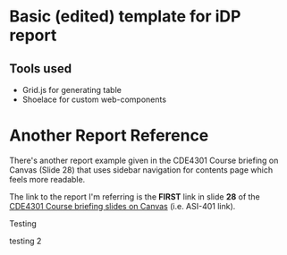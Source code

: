 # Basic (edited) template for iDP report

## Tools used
- Grid.js for generating table
- Shoelace for custom web-components

# Another Report Reference
There's another report example given in the CDE4301 Course briefing on Canvas (Slide 28) that uses sidebar navigation for contents page which feels more readable. <br>

The link to the report I'm referring is the **FIRST** link in slide **28** of the [CDE4301 Course briefing slides on Canvas](https://canvas.nus.edu.sg/courses/77869/files?preview=6996665) (i.e. ASI-401 link).

Testing

testing 2